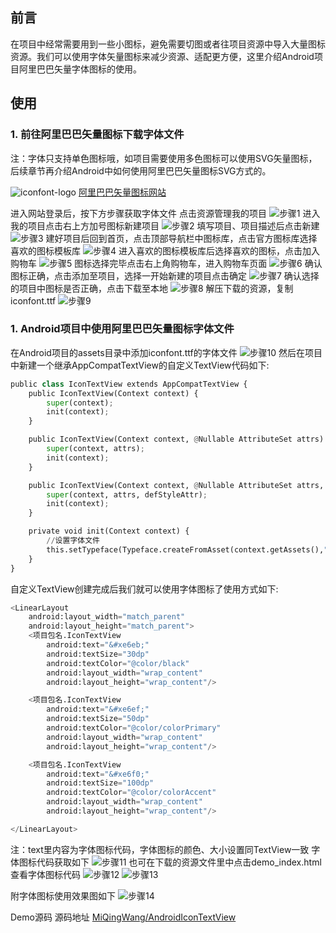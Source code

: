 ﻿
## 前言

在项目中经常需要用到一些小图标，避免需要切图或者往项目资源中导入大量图标资源。我们可以使用字体矢量图标来减少资源、适配更方便，这里介绍Android项目阿里巴巴矢量字体图标的使用。

## 使用

### 1. 前往阿里巴巴矢量图标下载字体文件
注：字体只支持单色图标哦，如项目需要使用多色图标可以使用SVG矢量图标，后续章节再介绍Android中如何使用阿里巴巴矢量图标SVG方式的。

![iconfont-logo](https://img.alicdn.com/tps/i4/TB1_oz6GVXXXXaFXpXXJDFnIXXX-64-64.ico) [阿里巴巴矢量图标网站](https://www.iconfont.cn/)

进入网站登录后，按下方步骤获取字体文件
点击资源管理我的项目
![步骤1](/%E3%80%90Android%20%E5%BC%80%E5%8F%91%E6%A1%86%E6%9E%B6%E6%90%AD%E5%BB%BA%E3%80%91-%E4%BD%BF%E7%94%A8Iconfont-%E9%98%BF%E9%87%8C%E5%B7%B4%E5%B7%B4%E7%9F%A2%E9%87%8F%E5%9B%BE%E6%A0%87%E5%BA%93/%E6%AD%A5%E9%AA%A4%E5%9B%BE%E7%89%87/1.png)
进入我的项目点击右上方加号图标新建项目
![步骤2](/%E3%80%90Android%20%E5%BC%80%E5%8F%91%E6%A1%86%E6%9E%B6%E6%90%AD%E5%BB%BA%E3%80%91-%E4%BD%BF%E7%94%A8Iconfont-%E9%98%BF%E9%87%8C%E5%B7%B4%E5%B7%B4%E7%9F%A2%E9%87%8F%E5%9B%BE%E6%A0%87%E5%BA%93/%E6%AD%A5%E9%AA%A4%E5%9B%BE%E7%89%87/2.png)
填写项目、项目描述后点击新建
![步骤3](/%E3%80%90Android%20%E5%BC%80%E5%8F%91%E6%A1%86%E6%9E%B6%E6%90%AD%E5%BB%BA%E3%80%91-%E4%BD%BF%E7%94%A8Iconfont-%E9%98%BF%E9%87%8C%E5%B7%B4%E5%B7%B4%E7%9F%A2%E9%87%8F%E5%9B%BE%E6%A0%87%E5%BA%93/%E6%AD%A5%E9%AA%A4%E5%9B%BE%E7%89%87/3.png)
建好项目后回到首页，点击顶部导航栏中图标库，点击官方图标库选择喜欢的图标模板库
![步骤4](/%E3%80%90Android%20%E5%BC%80%E5%8F%91%E6%A1%86%E6%9E%B6%E6%90%AD%E5%BB%BA%E3%80%91-%E4%BD%BF%E7%94%A8Iconfont-%E9%98%BF%E9%87%8C%E5%B7%B4%E5%B7%B4%E7%9F%A2%E9%87%8F%E5%9B%BE%E6%A0%87%E5%BA%93/%E6%AD%A5%E9%AA%A4%E5%9B%BE%E7%89%87/4.png)
进入喜欢的图标模板库后选择喜欢的图标，点击加入购物车
![步骤5](/%E3%80%90Android%20%E5%BC%80%E5%8F%91%E6%A1%86%E6%9E%B6%E6%90%AD%E5%BB%BA%E3%80%91-%E4%BD%BF%E7%94%A8Iconfont-%E9%98%BF%E9%87%8C%E5%B7%B4%E5%B7%B4%E7%9F%A2%E9%87%8F%E5%9B%BE%E6%A0%87%E5%BA%93/%E6%AD%A5%E9%AA%A4%E5%9B%BE%E7%89%87/5.png)
图标选择完毕点击右上角购物车，进入购物车页面
![步骤6](/%E3%80%90Android%20%E5%BC%80%E5%8F%91%E6%A1%86%E6%9E%B6%E6%90%AD%E5%BB%BA%E3%80%91-%E4%BD%BF%E7%94%A8Iconfont-%E9%98%BF%E9%87%8C%E5%B7%B4%E5%B7%B4%E7%9F%A2%E9%87%8F%E5%9B%BE%E6%A0%87%E5%BA%93/%E6%AD%A5%E9%AA%A4%E5%9B%BE%E7%89%87/6.png)
确认图标正确，点击添加至项目，选择一开始新建的项目点击确定
![步骤7](/%E3%80%90Android%20%E5%BC%80%E5%8F%91%E6%A1%86%E6%9E%B6%E6%90%AD%E5%BB%BA%E3%80%91-%E4%BD%BF%E7%94%A8Iconfont-%E9%98%BF%E9%87%8C%E5%B7%B4%E5%B7%B4%E7%9F%A2%E9%87%8F%E5%9B%BE%E6%A0%87%E5%BA%93/%E6%AD%A5%E9%AA%A4%E5%9B%BE%E7%89%87/7.png)
确认选择的项目中图标是否正确，点击下载至本地
![步骤8](/%E3%80%90Android%20%E5%BC%80%E5%8F%91%E6%A1%86%E6%9E%B6%E6%90%AD%E5%BB%BA%E3%80%91-%E4%BD%BF%E7%94%A8Iconfont-%E9%98%BF%E9%87%8C%E5%B7%B4%E5%B7%B4%E7%9F%A2%E9%87%8F%E5%9B%BE%E6%A0%87%E5%BA%93/%E6%AD%A5%E9%AA%A4%E5%9B%BE%E7%89%87/8.png)
解压下载的资源，复制iconfont.ttf
![步骤9](/%E3%80%90Android%20%E5%BC%80%E5%8F%91%E6%A1%86%E6%9E%B6%E6%90%AD%E5%BB%BA%E3%80%91-%E4%BD%BF%E7%94%A8Iconfont-%E9%98%BF%E9%87%8C%E5%B7%B4%E5%B7%B4%E7%9F%A2%E9%87%8F%E5%9B%BE%E6%A0%87%E5%BA%93/%E6%AD%A5%E9%AA%A4%E5%9B%BE%E7%89%87/9.png)

### 1. Android项目中使用阿里巴巴矢量图标字体文件

在Android项目的assets目录中添加iconfont.ttf的字体文件
![步骤10](/%E3%80%90Android%20%E5%BC%80%E5%8F%91%E6%A1%86%E6%9E%B6%E6%90%AD%E5%BB%BA%E3%80%91-%E4%BD%BF%E7%94%A8Iconfont-%E9%98%BF%E9%87%8C%E5%B7%B4%E5%B7%B4%E7%9F%A2%E9%87%8F%E5%9B%BE%E6%A0%87%E5%BA%93/%E6%AD%A5%E9%AA%A4%E5%9B%BE%E7%89%87/10.png)
然后在项目中新建一个继承AppCompatTextView的自定义TextView代码如下:
```python
public class IconTextView extends AppCompatTextView {
    public IconTextView(Context context) {
        super(context);
        init(context);
    }

    public IconTextView(Context context, @Nullable AttributeSet attrs) {
        super(context, attrs);
        init(context);
    }

    public IconTextView(Context context, @Nullable AttributeSet attrs, int defStyleAttr) {
        super(context, attrs, defStyleAttr);
        init(context);
    }

    private void init(Context context) {
        //设置字体文件
        this.setTypeface(Typeface.createFromAsset(context.getAssets(),"iconfont.ttf"));
    }
}
```
自定义TextView创建完成后我们就可以使用字体图标了使用方式如下:
```python
<LinearLayout
    android:layout_width="match_parent"
    android:layout_height="match_parent">
    <项目包名.IconTextView
        android:text="&#xe6eb;"
        android:textSize="30dp"
        android:textColor="@color/black"
        android:layout_width="wrap_content"
        android:layout_height="wrap_content"/>

    <项目包名.IconTextView
        android:text="&#xe6ef;"
        android:textSize="50dp"
        android:textColor="@color/colorPrimary"
        android:layout_width="wrap_content"
        android:layout_height="wrap_content"/>

    <项目包名.IconTextView
        android:text="&#xe6f0;"
        android:textSize="100dp"
        android:textColor="@color/colorAccent"
        android:layout_width="wrap_content"
        android:layout_height="wrap_content"/>

</LinearLayout>
```
注：text里内容为字体图标代码，字体图标的颜色、大小设置同TextView一致
字体图标代码获取如下
![步骤11](/%E3%80%90Android%20%E5%BC%80%E5%8F%91%E6%A1%86%E6%9E%B6%E6%90%AD%E5%BB%BA%E3%80%91-%E4%BD%BF%E7%94%A8Iconfont-%E9%98%BF%E9%87%8C%E5%B7%B4%E5%B7%B4%E7%9F%A2%E9%87%8F%E5%9B%BE%E6%A0%87%E5%BA%93/%E6%AD%A5%E9%AA%A4%E5%9B%BE%E7%89%87/11.png)
也可在下载的资源文件里中点击demo_index.html查看字体图标代码
![步骤12](/%E3%80%90Android%20%E5%BC%80%E5%8F%91%E6%A1%86%E6%9E%B6%E6%90%AD%E5%BB%BA%E3%80%91-%E4%BD%BF%E7%94%A8Iconfont-%E9%98%BF%E9%87%8C%E5%B7%B4%E5%B7%B4%E7%9F%A2%E9%87%8F%E5%9B%BE%E6%A0%87%E5%BA%93/%E6%AD%A5%E9%AA%A4%E5%9B%BE%E7%89%87/12.png)
![步骤13](/%E3%80%90Android%20%E5%BC%80%E5%8F%91%E6%A1%86%E6%9E%B6%E6%90%AD%E5%BB%BA%E3%80%91-%E4%BD%BF%E7%94%A8Iconfont-%E9%98%BF%E9%87%8C%E5%B7%B4%E5%B7%B4%E7%9F%A2%E9%87%8F%E5%9B%BE%E6%A0%87%E5%BA%93/%E6%AD%A5%E9%AA%A4%E5%9B%BE%E7%89%87/13.png)

附字体图标使用效果图如下
![步骤14](/%E3%80%90Android%20%E5%BC%80%E5%8F%91%E6%A1%86%E6%9E%B6%E6%90%AD%E5%BB%BA%E3%80%91-%E4%BD%BF%E7%94%A8Iconfont-%E9%98%BF%E9%87%8C%E5%B7%B4%E5%B7%B4%E7%9F%A2%E9%87%8F%E5%9B%BE%E6%A0%87%E5%BA%93/%E6%AD%A5%E9%AA%A4%E5%9B%BE%E7%89%87/14.png)

Demo源码
源码地址 [MiQingWang/AndroidIconTextView](https://github.com/MiQingWang/AndroidIconTextView)
